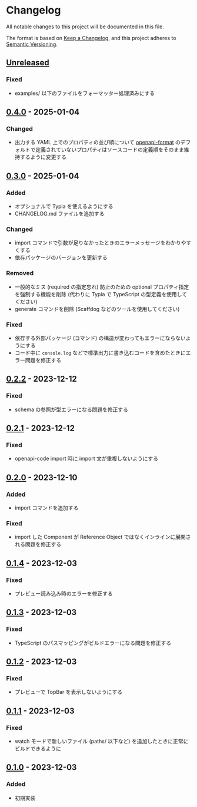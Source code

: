 # Changelog

All notable changes to this project will be documented in this file.

The format is based on [Keep a Changelog](https://keepachangelog.com/en/1.1.0/),
and this project adheres to [Semantic Versioning](https://semver.org/spec/v2.0.0.html).

## [Unreleased]

### Fixed

- examples/ 以下のファイルをフォーマッター処理済みにする

## [0.4.0] - 2025-01-04

### Changed

- 出力する YAML 上でのプロパティの並び順について [openapi-format](https://www.npmjs.com/package/openapi-format) のデフォルトで定義されていないプロパティはソースコードの定義順をそのまま維持するように変更する

## [0.3.0] - 2025-01-04

### Added

- オプショナルで Typia を使えるようにする
- CHANGELOG.md ファイルを追加する

### Changed

- import コマンドで引数が足りなかったときのエラーメッセージをわかりやすくする
- 依存パッケージのバージョンを更新する

### Removed

- 一般的なミス (required の指定忘れ) 防止のための optional プロパティ指定を強制する機能を削除 (代わりに Typia で TypeScript の型定義を使用してください)
- generate コマンドを削除 (Scaffdog などのツールを使用してください)

### Fixed

- 依存する外部パッケージ (コマンド) の構造が変わってもエラーにならないようにする
- コード中に `console.log` などで標準出力に書き込むコードを含めたときにエラー問題を修正する

## [0.2.2] - 2023-12-12

### Fixed

- schema の参照が型エラーになる問題を修正する

## [0.2.1] - 2023-12-12

### Fixed

- openapi-code import 時に import 文が重複しないようにする

## [0.2.0] - 2023-12-10

### Added

- import コマンドを追加する

### Fixed

- import した Component が Reference Object ではなくインラインに展開される問題を修正する

## [0.1.4] - 2023-12-03

### Fixed

- プレビュー読み込み時のエラーを修正する

## [0.1.3] - 2023-12-03

### Fixed

- TypeScript のパスマッピングがビルドエラーになる問題を修正する

## [0.1.2] - 2023-12-03

### Fixed

- プレビューで TopBar を表示しないようにする

## [0.1.1] - 2023-12-03

### Fixed

- watch モードで新しいファイル (paths/ 以下など) を追加したときに正常にビルドできるように

## [0.1.0] - 2023-12-03

### Added

- 初期実装

[unreleased]: https://github.com/KoharaKazuya/openapi-code-toolchain/compare/v0.4.0...HEAD
[0.4.0]: https://github.com/KoharaKazuya/openapi-code-toolchain/compare/v0.3.0...v0.4.0
[0.3.0]: https://github.com/KoharaKazuya/openapi-code-toolchain/compare/v0.2.2...v0.3.0
[0.2.2]: https://github.com/KoharaKazuya/openapi-code-toolchain/compare/v0.2.1...v0.2.2
[0.2.1]: https://github.com/KoharaKazuya/openapi-code-toolchain/compare/v0.2.0...v0.2.1
[0.2.0]: https://github.com/KoharaKazuya/openapi-code-toolchain/compare/v0.1.4...v0.2.0
[0.1.4]: https://github.com/KoharaKazuya/openapi-code-toolchain/compare/v0.1.3...v0.1.4
[0.1.3]: https://github.com/KoharaKazuya/openapi-code-toolchain/compare/v0.1.2...v0.1.3
[0.1.2]: https://github.com/KoharaKazuya/openapi-code-toolchain/compare/v0.1.1...v0.1.2
[0.1.1]: https://github.com/KoharaKazuya/openapi-code-toolchain/compare/v0.1.0...v0.1.1
[0.1.0]: https://github.com/KoharaKazuya/openapi-code-toolchain/compare/2cb03f3...v0.1.0
